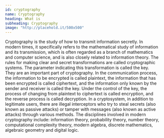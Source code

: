 ```yaml
---
id: cryptography
name: Cryptography
heading: What is
subheading: Cryptography
image: "http://placehold.it/500x500"
---
```


Cryptography is the study of how to transmit information secretly. In modern times, it specifically refers to the mathematical study of information and its transmission, which is often regarded as a branch of mathematics and computer science, and is also closely related to information theory.
The rules for making clear and secret transformations are called cryptographic systems. The parameter indicating this transformation is called the key. They are an important part of cryptography.
In the communication process, the information to be encrypted is called plaintext, the information that has been encrypted is called ciphertext, and the information only known by the sender and receiver is called the key. Under the control of the key, the process of changing from plaintext to ciphertext is called encryption, and the reverse process is called decryption. In a cryptosystem, in addition to legitimate users, there are illegal interceptors who try to steal secrets (also known as passive attacks) or tamper with messages (also known as active attacks) through various methods.
The disciplines involved in modern cryptography include: information theory, probability theory, number theory, computational complexity theory, modern algebra, discrete mathematics, algebraic geometry and digital logic.
